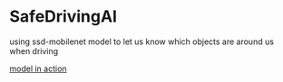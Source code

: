 # SafeDrivingAI
using ssd-mobilenet model to let us know which objects are around us when driving

[model in action](https://i.imgur.com/TxXyTJr.jpg)
